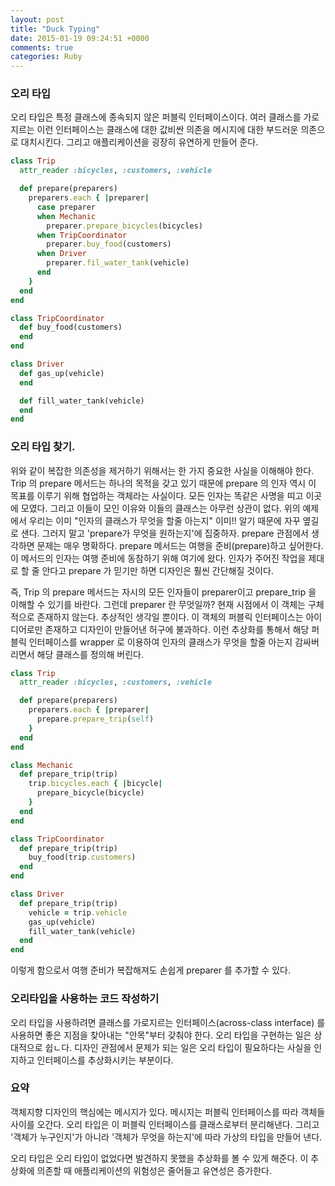 ```yaml
---
layout: post
title: "Duck Typing"
date: 2015-01-19 09:24:51 +0000
comments: true
categories: Ruby
---
```


### 오리 타입

오리 타입은 특정 클래스에 종속되지 않은 퍼블릭 인터페이스이다. 여러 클래스를 가로지르는 이런 인터페이스는 클래스에 대한 값비싼 의존을 메시지에 대한 부드러운 의존으로 대치시킨다. 그리고 애플리케이션을 굉장히 유연하게 만들어 준다.

```ruby
class Trip
  attr_reader :bicycles, :customers, :vehicle

  def prepare(preparers)
    preparers.each { |preparer|
      case preparer
      when Mechanic
        preparer.prepare_bicycles(bicycles)
      when TripCoordinator
        preparer.buy_food(customers)
      when Driver
        preparer.fil_water_tank(vehicle)
      end
    }
  end
end

class TripCoordinator
  def buy_food(customers)
  end
end

class Driver
  def gas_up(vehicle)
  end

  def fill_water_tank(vehicle)
  end
end
```

### 오리 타입 찾기.

위와 같이 복잡한 의존성을 제거하기 위해서는 한 가지 중요한 사실을 이해해야 한다. Trip 의 prepare 메서드는 하나의 목적을 갖고 있기 때문에 prepare 의 인자 역시 이 목표를 이루기 위해 협업하는 객체라는 사실이다. 모든 인자는 똑같은 사명을 띠고 이곳에 모였다. 그리고 이들이 모인 이유와 이들의 클래스는 아무런 상관이 없다. 위의 예제에서 우리는 이미 "인자의 클래스가 무엇을 할줄 아는지" 이미!! 알기 때문에 자꾸 옆길로 샌다. 그러지 말고 'prepare가 무엇을 원하는지'에 집중하자. prepare 관점에서 생각하면 문제는 매우 명확하다. prepare 메서드는 여행을 준비(prepare)하고 싶어한다. 이 메서드의 인자는 여행 준비에 동참하기 위해 여기에 왔다. 인자가 주어진 작업을 제대로 할 줄 안다고 prepare 가 믿기만 하면 디자인은 훨씬 간단해질 것이다.

즉, Trip 의 prepare 메서드는 자시의 모든 인자들이 preparer이고 prepare_trip 을 이해할 수 있기를 바란다. 그런데 preparer 란 무엇일까? 현재 시점에서 이 객체는 구체적으로 존재하지 않는다. 추상적인 생각일 뿐이다. 이 객체의 퍼블릭 인터페이스는 아이디어로만 존재하고 디자인이 만들어낸 허구에 불과하다. 이런 추상화를 통해서 해당 퍼블릭 인터페이스를 wrapper 로 이용하여 인자의 클래스가 무엇을 할줄 아는지 감싸버리면서 해당 클래스를 정의해 버린다.

```ruby
class Trip
  attr_reader :bicycles, :customers, :vehicle

  def prepare(preparers)
    preparers.each { |preparer|
      prepare.prepare_trip(self)
    }
  end
end

class Mechanic
  def prepare_trip(trip)
    trip.bicycles.each { |bicycle|
      prepare_bicycle(bicycle)
    }
  end
end

class TripCoordinator
  def prepare_trip(trip)
    buy_food(trip.customers)
  end
end

class Driver
  def prepare_trip(trip)
    vehicle = trip.vehicle
    gas_up(vehicle)
    fill_water_tank(vehicle)
  end
end
```

이렇게 함으로서 여행 준비가 복잡해져도 손쉽게 preparer 를 추가할 수 있다.

### 오리타입을 사용하는 코드 작성하기

오리 타입을 사용하려면 클래스를 가로지르는 인터페이스(across-class interface) 를 사용하면 좋은 지점을 찾아내는 "안목"부터 갖춰야 한다. 오리 타입을 구현하는 일은 상대적으로 쉽ㄴ다. 디자인 관점에서 문제가 되는 일은 오리 타입이 필요하다는 사실을 인지하고 인터페이스를 추상화시키는 부분이다.


### 요약

객체지향 디자인의 핵심에는 메시지가 있다. 메시지는 퍼블릭 인터페이스를 따라 객체들 사이를 오간다. 오리 타입은 이 퍼블릭 인터페이스를 클래스로부터 분리해낸다. 그리고 '객체가 누구인지'가 아니라 '객체가 무엇을 하는지'에 따라 가상의 타입을 만들어 낸다.

오리 타입은 오리 타입이 없었다면 발견하지 못했을 추상화를 볼 수 있게 해준다. 이 추상화에 의존할 때 애플리케이션의 위험성은 줄어들고 유연성은 증가한다.


